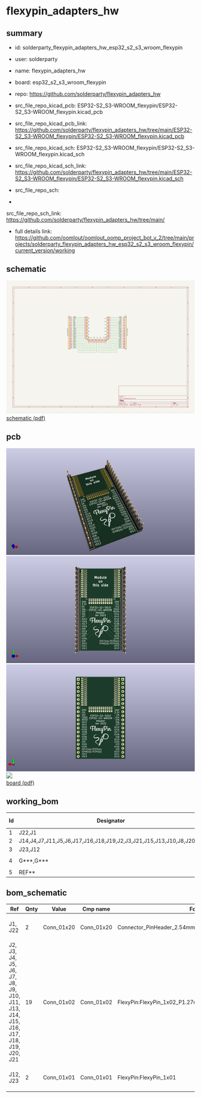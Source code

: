 # flexypin_adapters_hw
 
## summary 
* id: solderparty_flexypin_adapters_hw_esp32_s2_s3_wroom_flexypin
* user: solderparty
* name: flexypin_adapters_hw
* board: esp32_s2_s3_wroom_flexypin
* repo: https://github.com/solderparty/flexypin_adapters_hw
* src_file_repo_kicad_pcb: ESP32-S2_S3-WROOM_flexypin/ESP32-S2_S3-WROOM_flexypin.kicad_pcb
* src_file_repo_kicad_pcb_link: https://github.com/solderparty/flexypin_adapters_hw/tree/main/ESP32-S2_S3-WROOM_flexypin/ESP32-S2_S3-WROOM_flexypin.kicad_pcb
* src_file_repo_kicad_sch: ESP32-S2_S3-WROOM_flexypin/ESP32-S2_S3-WROOM_flexypin.kicad_sch
* src_file_repo_kicad_sch_link: https://github.com/solderparty/flexypin_adapters_hw/tree/main/ESP32-S2_S3-WROOM_flexypin/ESP32-S2_S3-WROOM_flexypin.kicad_sch

* src_file_repo_sch: 
*
 src_file_repo_sch_link: https://github.com/solderparty/flexypin_adapters_hw/tree/main/
* full details link: https://github.com/oomlout/oomlout_oomp_project_bot_v_2/tree/main/projects/solderparty_flexypin_adapters_hw_esp32_s2_s3_wroom_flexypin/current_version/working  

## schematic  
![](working_schematic_600.png)  
[schematic (pdf)](working_schematic.pdf)  

## pcb  
![](working_3d_600.png) 
![](working_3d_front_600.png)  
![](working_3d_back_600.png)  
![](working_600.png)  
[board (pdf)](working.pdf)  

## working_bom
| Id | Designator | Footprint | Quantity | Designation | Supplier and ref |  | None | 
| --- | --- | --- | --- | --- | --- | --- | --- | 
| 1 | J22,J1 | PinHeader_1x20_P2.54mm_Vertical | 2 | Conn_01x20 |  |  | [''] | 
| 2 | J14,J4,J7,J11,J5,J6,J17,J16,J18,J19,J2,J3,J21,J15,J13,J10,J8,J20,J9 | FlexyPin_1x02_P1.27mm | 19 | Conn_01x02 |  |  | [''] | 
| 3 | J23,J12 | FlexyPin_1x01 | 2 | Conn_01x01 |  |  | [''] | 
| 4 | G***,G*** | SolderParty-New-Logo_10x8.5mm_SilkScreen | 2 | LOGO |  |  | [''] | 
| 5 | REF** | Fiducial_0.5mm_Mask1.5mm | 1 | Fiducial_0.5mm_Mask1.5mm |  |  | [''] | 


## bom_schematic
| Ref | Qnty | Value | Cmp name | Footprint | Description | Vendor | DNP | 
| --- | --- | --- | --- | --- | --- | --- | --- | 
| J1, J22 | 2 | Conn_01x20 | Conn_01x20 | Connector_PinHeader_2.54mm:PinHeader_1x20_P2.54mm_Vertical | Generic connector, single row, 01x20, script generated (kicad-library-utils/schlib/autogen/connector/) |  |  | 
| J2, J3, J4, J5, J6, J7, J8, J9, J10, J11, J13, J14, J15, J16, J17, J18, J19, J20, J21 | 19 | Conn_01x02 | Conn_01x02 | FlexyPin:FlexyPin_1x02_P1.27mm | Generic connector, single row, 01x02, script generated (kicad-library-utils/schlib/autogen/connector/) |  |  | 
| J12, J23 | 2 | Conn_01x01 | Conn_01x01 | FlexyPin:FlexyPin_1x01 | Generic connector, single row, 01x01, script generated (kicad-library-utils/schlib/autogen/connector/) |  |  | 



